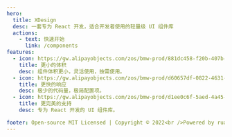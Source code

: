 ```yaml
---
hero:
  title: XDesign
  desc: 一套专为 React 开发，适合开发者使用的轻量级 UI 组件库
  actions:
    - text: 快速开始
      link: /components
features:
  - icon: https://gw.alipayobjects.com/zos/bmw-prod/881dc458-f20b-407b-947a-95104b5ec82b/k79dm8ih_w144_h144.png
    title: 更小的体积
    desc: 组件体积更小，灵活使用，按需使用。
  - icon: https://gw.alipayobjects.com/zos/bmw-prod/d60657df-0822-4631-9d7c-e7a869c2f21c/k79dmz3q_w126_h126.png
    title: 更快的响应
    desc: 极少的代码量，极简配置项。
  - icon: https://gw.alipayobjects.com/zos/bmw-prod/d1ee0c6f-5aed-4a45-a507-339a4bfe076c/k7bjsocq_w144_h144.png
    title: 更完美的支持
    desc: 专为 React 开发的 UI 组件库。

footer: Open-source MIT Licensed | Copyright © 2022<br />Powered by ruanjiaran<1606707347@qq.com>
---
```


